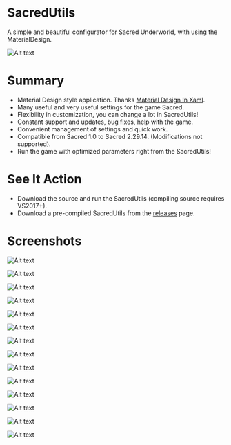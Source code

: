 # SacredUtils
A simple and beautiful configurator for Sacred Underworld, with using the MaterialDesign.

![Alt text](images/snip_20180525173246.png "SacredUtils")

# Summary

 * Material Design style application. Thanks [Material Design In Xaml](http://materialdesigninxaml.net/).
 * Many useful and very useful settings for the game Sacred.
 * Flexibility in customization, you can change a lot in SacredUtils!
 * Constant support and updates, bug fixes, help with the game.
 * Convenient management of settings and quick work.
 * Compatible from Sacred 1.0 to Sacred 2.29.14. (Modifications not supported).
 * Run the game with optimized parameters right from the SacredUtils!
 
# See It Action
 
 * Download the source and run the SacredUtils (compiling source requires VS2017+).
 * Download a pre-compiled SacredUtils from the [releases](https://github.com/MairwunNx/SacredUtils/releases) page.
 
# Screenshots
 
![Alt text](images/snip_20180525173256.png "SacredUtils graphics settings")

![Alt text](images/snip_20180525173302.png "SacredUtils graphics settings")

![Alt text](images/snip_20180525173312.png "SacredUtils sound settings")

![Alt text](images/snip_20180525173319.png "SacredUtils network settings")

![Alt text](images/snip_20180525173326.png "SacredUtils network settings")

![Alt text](images/snip_20180525173332.png "SacredUtils chat settings")

![Alt text](images/snip_20180525173339.png "SacredUtils game settings")

![Alt text](images/snip_20180525173345.png "SacredUtils game settings")

![Alt text](images/snip_20180525173353.png "SacredUtils fonts settings")

![Alt text](images/snip_20180525173359.png "SacredUtils other settings")

![Alt text](images/snip_20180525173406.png "SacredUtils modding screen")

![Alt text](images/snip_20180525173414.png "SacredUtils application settings")

![Alt text](images/snip_20180525173423.png "SacredUtils about screen")

![Alt text](images/snip_20180525173440.png "SacredUtils colorpicker screen")
